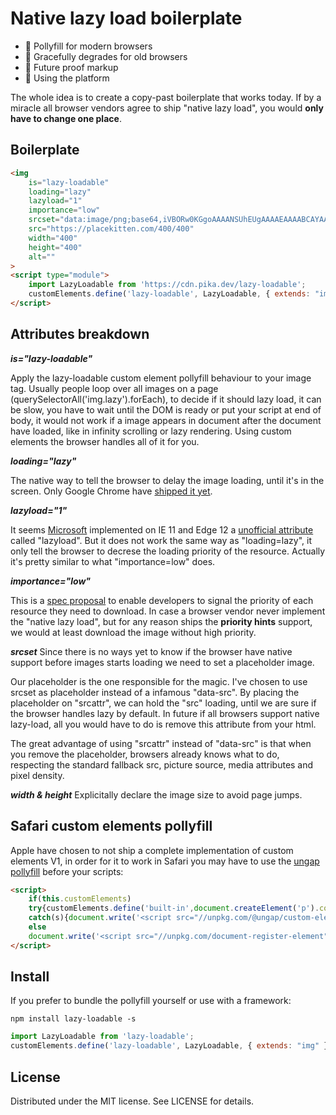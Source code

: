 # Native lazy load boilerplate

* 🧱 Pollyfill for modern browsers
* 👵 Gracefully degrades for old browsers
* 🤖 Future proof markup
* 🚉 Using the platform

The whole idea is to create a copy-past boilerplate that works today. If by a miracle all browser vendors agree to ship "native lazy load", you would **only have to change one place**.


## Boilerplate
```html
<img 
    is="lazy-loadable" 
    loading="lazy" 
    lazyload="1" 
    importance="low" 
    srcset="data:image/png;base64,iVBORw0KGgoAAAANSUhEUgAAAAEAAAABCAYAAAAfFcSJAAAAEElEQVR42gEFAPr/AP///wAI/AL+Sr4t6gAAAABJRU5ErkJggg==" 
    src="https://placekitten.com/400/400" 
    width="400" 
    height="400" 
    alt=""
>
<script type="module">
    import LazyLoadable from 'https://cdn.pika.dev/lazy-loadable';
    customElements.define('lazy-loadable', LazyLoadable, { extends: "img" });
</script>
```

## Attributes breakdown

***is="lazy-loadable"***

Apply the lazy-loadable custom element pollyfill behaviour to your image tag. 
Usually people loop over all images on a page (querySelectorAll('img.lazy').forEach), to decide if it should lazy load, it can be slow, you have to wait until the DOM is ready or put your script at end of body, it would not work if a image appears in document after the document have loaded, like in infinity scrolling or lazy rendering. Using custom elements the browser handles all of it for you.

***loading="lazy"***

The native way to tell the browser to delay the image loading, until it's in the screen. Only Google Chrome have [shipped it yet](https://caniuse.com/#feat=loading-lazy-attr).

***lazyload="1"***

It seems [Microsoft](https://msdn.microsoft.com/en-us/ie/dn369270(v=vs.94)) implemented on IE 11 and Edge 12 a [unofficial attribute](https://caniuse.com/#feat=lazyload) called "lazyload".
But it does not work the same way as "loading=lazy", it only tell the browser to decrese the loading priority of the resource. Actually it's pretty similar to what "importance=low" does.

***importance="low"***

This is a [spec proposal](https://wicg.github.io/priority-hints/) to enable developers to signal the priority of each resource they need to download. In case a browser vendor never implement the "native lazy load", but for any reason ships the **priority hints** support, we would at least download the image without high priority.

***srcset***
Since there is no ways yet to know if the browser have native support before images starts loading we need to set a placeholder image.

Our placeholder is the one responsible for the magic. I've chosen to use srcset as placeholder instead of a infamous "data-src". By placing the placeholder on "srcattr", we can hold the "src" loading, until we are sure if the browser handles lazy by default. In future if all browsers support native lazy-load, all you would have to do is remove this attribute from your html.

The great advantage of using "srcattr" instead of "data-src" is that when you remove the placeholder, browsers already knows what to do, respecting the standard fallback src, picture source, media attributes and pixel density.

***width & height***
Explicitally declare the image size to avoid page jumps.

## Safari custom elements pollyfill

Apple have chosen to not ship a complete implementation of custom elements V1, in order for it to work in Safari you may have to use the [ungap pollyfill](https://github.com/ungap/custom-elements-builtin) before your scripts:

```html
<script>
    if(this.customElements)
    try{customElements.define('built-in',document.createElement('p').constructor,{'extends':'p'})}
    catch(s){document.write('<script src="//unpkg.com/@ungap/custom-elements-builtin"><\x2fscript>')}
    else
    document.write('<script src="//unpkg.com/document-register-element"><\x2fscript>');
</script>
````

## Install
If you prefer to bundle the pollyfill yourself or use with a framework:

```shell
npm install lazy-loadable -s
```

```javascript
import LazyLoadable from 'lazy-loadable';
customElements.define('lazy-loadable', LazyLoadable, { extends: "img" });
```

## License

Distributed under the MIT license. See LICENSE for details.

